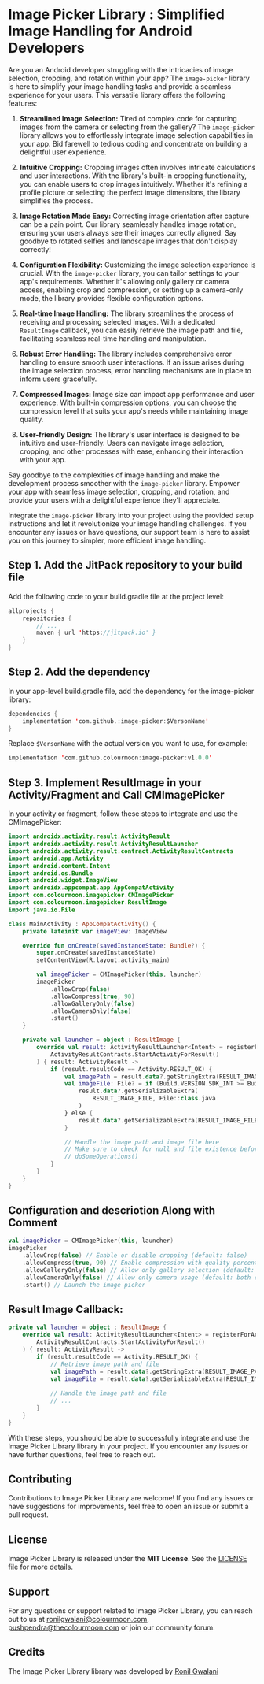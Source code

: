 # Image Picker Library : Simplified Image Handling for Android Developers

Are you an Android developer struggling with the intricacies of image selection, cropping, and rotation within your app? The `image-picker` library is here to simplify your image handling tasks and provide a seamless experience for your users. This versatile library offers the following features:

1. **Streamlined Image Selection:** Tired of complex code for capturing images from the camera or selecting from the gallery? The `image-picker` library allows you to effortlessly integrate image selection capabilities in your app. Bid farewell to tedious coding and concentrate on building a delightful user experience.
2. **Intuitive Cropping:** Cropping images often involves intricate calculations and user interactions. With the library's built-in cropping functionality, you can enable users to crop images intuitively. Whether it's refining a profile picture or selecting the perfect image dimensions, the library simplifies the process.

3. **Image Rotation Made Easy:** Correcting image orientation after capture can be a pain point. Our library seamlessly handles image rotation, ensuring your users always see their images correctly aligned. Say goodbye to rotated selfies and landscape images that don't display correctly!

4. **Configuration Flexibility:** Customizing the image selection experience is crucial. With the `image-picker` library, you can tailor settings to your app's requirements. Whether it's allowing only gallery or camera access, enabling crop and compression, or setting up a camera-only mode, the library provides flexible configuration options.

5. **Real-time Image Handling:** The library streamlines the process of receiving and processing selected images. With a dedicated `ResultImage` callback, you can easily retrieve the image path and file, facilitating seamless real-time handling and manipulation.

6. **Robust Error Handling:** The library includes comprehensive error handling to ensure smooth user interactions. If an issue arises during the image selection process, error handling mechanisms are in place to inform users gracefully.

7. **Compressed Images:** Image size can impact app performance and user experience. With built-in compression options, you can choose the compression level that suits your app's needs while maintaining image quality.

8. **User-friendly Design:** The library's user interface is designed to be intuitive and user-friendly. Users can navigate image selection, cropping, and other processes with ease, enhancing their interaction with your app.

Say goodbye to the complexities of image handling and make the development process smoother with the `image-picker` library. Empower your app with seamless image selection, cropping, and rotation, and provide your users with a delightful experience they'll appreciate.

Integrate the `image-picker` library into your project using the provided setup instructions and let it revolutionize your image handling challenges. If you encounter any issues or have questions, our support team is here to assist you on this journey to simpler, more efficient image handling.


## Step 1. Add the JitPack repository to your build file
Add the following code to your build.gradle file at the project level:

```kotlin
allprojects {
    repositories {
        // ...
        maven { url 'https://jitpack.io' }
    }
}
```
## Step 2. Add the dependency
In your app-level build.gradle file, add the dependency for the image-picker library:
```kotlin
dependencies {
    implementation 'com.github.:image-picker:$VersonName'
}
```
Replace `$VersonName` with the actual version you want to use, for example:
```kotlin
implementation 'com.github.colourmoon:image-picker:v1.0.0'
```

## Step 3. Implement ResultImage in your Activity/Fragment and Call CMImagePicker

In your activity or fragment, follow these steps to integrate and use the CMImagePicker:

```kotlin
import androidx.activity.result.ActivityResult
import androidx.activity.result.ActivityResultLauncher
import androidx.activity.result.contract.ActivityResultContracts
import android.app.Activity
import android.content.Intent
import android.os.Bundle
import android.widget.ImageView
import androidx.appcompat.app.AppCompatActivity
import com.colourmoon.imagepicker.CMImagePicker
import com.colourmoon.imagepicker.ResultImage
import java.io.File

class MainActivity : AppCompatActivity() {
    private lateinit var imageView: ImageView

    override fun onCreate(savedInstanceState: Bundle?) {
        super.onCreate(savedInstanceState)
        setContentView(R.layout.activity_main)

        val imagePicker = CMImagePicker(this, launcher)
        imagePicker
            .allowCrop(false)
            .allowCompress(true, 90)
            .allowGalleryOnly(false)
            .allowCameraOnly(false)
            .start()
    }

    private val launcher = object : ResultImage {
        override val result: ActivityResultLauncher<Intent> = registerForActivityResult(
            ActivityResultContracts.StartActivityForResult()
        ) { result: ActivityResult ->
            if (result.resultCode == Activity.RESULT_OK) {
                val imagePath = result.data?.getStringExtra(RESULT_IMAGE_PATH)
                val imageFile: File? = if (Build.VERSION.SDK_INT >= Build.VERSION_CODES.TIRAMISU) {
                    result.data?.getSerializableExtra(
                        RESULT_IMAGE_FILE, File::class.java
                    )
                } else {
                    result.data?.getSerializableExtra(RESULT_IMAGE_FILE) as File
                }

                // Handle the image path and image file here
                // Make sure to check for null and file existence before using them
                // doSomeOperations()
            }
        }
    }
}
```

## Configuration and descriotion Along with Comment
```kotlin
val imagePicker = CMImagePicker(this, launcher)
imagePicker
    .allowCrop(false) // Enable or disable cropping (default: false)
    .allowCompress(true, 90) // Enable compression with quality percentage (default: false, quality: 60-100)
    .allowGalleryOnly(false) // Allow only gallery selection (default: both camera and gallery)
    .allowCameraOnly(false) // Allow only camera usage (default: both camera and gallery)
    .start() // Launch the image picker
````
## Result Image Callback:
```kotlin
private val launcher = object : ResultImage {
    override val result: ActivityResultLauncher<Intent> = registerForActivityResult(
        ActivityResultContracts.StartActivityForResult()
    ) { result: ActivityResult ->
        if (result.resultCode == Activity.RESULT_OK) {
            // Retrieve image path and file
            val imagePath = result.data?.getStringExtra(RESULT_IMAGE_PATH)
            val imageFile = result.data?.getSerializableExtra(RESULT_IMAGE_FILE) as File?
            
            // Handle the image path and file
            // ...
        }
    }
}
````

With these steps, you should be able to successfully integrate and use the Image Picker Library library in your project. If you encounter any issues or have further questions, feel free to reach out.

## Contributing

Contributions to Image Picker Library are welcome! If you find any issues or have suggestions for improvements, feel free to open an issue or submit a pull request.

## License

Image Picker Library is released under the **MIT License**. See the [LICENSE](https://en.wikipedia.org/wiki/MIT_License) file for more details.

## Support

For any questions or support related to Image Picker Library, you can reach out to us at ronilgwalani@colourmoon.com, pushpendra@thecolourmoon.com or join our community forum.

## Credits

The Image Picker Library library was developed by [Ronil Gwalani](https://github.com/ronilgwalnai)
